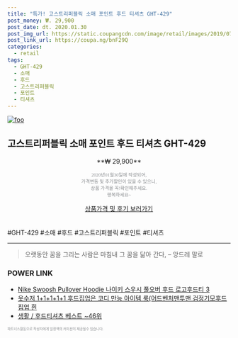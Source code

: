 ```yaml
--- 
title: "특가! 고스트리퍼블릭 소매 포인트 후드 티셔츠 GHT-429" 
post_money: ₩. 29,900 
post_date: dt. 2020.01.30 
post_img_url: https://static.coupangcdn.com/image/retail/images/2019/07/23/13/8/b0b0764c-2ac0-4bd1-ba43-196cf6a2bab4.jpg 
post_link_url: https://coupa.ng/bnF29Q 
categories: 
  - retail 
tags: 
  - GHT-429 
  - 소매 
  - 후드 
  - 고스트리퍼블릭 
  - 포인트 
  - 티셔츠 
--- 
```

[![foo](https://static.coupangcdn.com/image/retail/images/2019/07/23/13/8/b0b0764c-2ac0-4bd1-ba43-196cf6a2bab4.jpg)](https://coupa.ng/bnF29Q) 

## 고스트리퍼블릭 소매 포인트 후드 티셔츠 GHT-429 
<p style="text-align: center;">**₩ 29,900**</p> 
<p style="text-align: center;"><span style="color: #898c8f; font-family: Georgia,Times,serif; font-size: 0.75em;">2020년01월30일에 작성되어, <br>가격변동 및 추가할인이 있을 수 있으니,<br> 상품 가격을 꼭!확인해주세요.<br>행복하세요~</span> 
</p>	 
<div markdown="0" style="text-align: center;"><a href="https://coupa.ng/bnF29Q" class="btn btn--success">상품가격 및 후기 보러가기</a></div> 
<br><br> 
  #GHT-429 #소매 #후드 #고스트리퍼블릭 #포인트 #티셔츠 
<hr> 

> 오랫동안 꿈을 그리는 사람은 마침내 그 꿈을 닮아 간다, – 앙드레 말로 


### POWER LINK

* <a href="https://blog.naver.com/santokki14/221786279518" target="_blank">Nike Swoosh Pullover Hoodie 나이키 스우시 풀오버 후드 로고후드티 3</a>
* <a href="https://blog.naver.com/fasyy4321/221786842457" target="_blank">옷수저 1+1+1+1+1 후드집업은 코디 만능 아이템 룩(어드벤처맨투맨 검정기모후드집업 흰</a>
* <a href="https://blog.naver.com/santokki14/221789864293" target="_blank">생활 / 후드티셔츠 베스트 ~46위</a>

<span style="color: #898c8f; font-family: Georgia,Times,serif; font-size: 0.55em;">파트너스활동으로 작성자에게 일정액의 커미션이 제공될수 있습니다.</span> 

